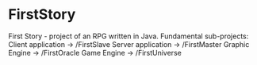 # FirstStory
First Story - project of an RPG written in Java. 
Fundamental sub-projects:
Client application -> /FirstSlave
Server application -> /FirstMaster
Graphic Engine -> /FirstOracle
Game Engine -> /FirstUniverse



